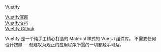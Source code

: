 Vuetify

[Vuetify官网](https://vuetifyjs.com/zh-Hans/)  
[Vuetify文档]()  
[Vuetify Github](https://github.com/vuetifyjs/vuetify)  
[]()  


Vuetify 是一个纯手工精心打造的 Material 样式的 Vue UI 组件库。 不需要任何设计技能 — 创建叹为观止的应用程序所需的一切都触手可及。

